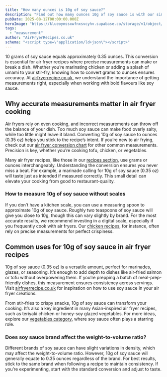 ```yaml
---
title: "How many ounces is 10g of soy sauce?"
description: "Find out how many ounces 10g of soy sauce is with our simple conversion guide. Perfect for air fryer recipes and precise measurements."
pubDate: 2025-08-12T00:00:00.000Z
heroImage: "https://klueoymssxwfnxsvcyhv.supabase.co/storage/v1/object/public/md/how-many-ounces-is-10g-of-soy-sauce-11e2d0d0.webp"
tags:
  - "measurement"
author: "AirFryerRecipes.co.uk"
schema: "<script type=\"application/ld+json\"></script>"
---
```


<p>10 grams of soy sauce equals approximately 0.35 ounces. This conversion is essential for air fryer recipes where precise measurements can make or break a dish. Whether you’re marinating chicken or adding a splash of umami to your stir-fry, knowing how to convert grams to ounces ensures accuracy. At <a href=https://www.airfryerrecipe.co.uk/>airfryerrecipe.co.uk</a>, we understand the importance of getting measurements right, especially when working with bold flavours like soy sauce.</p>

<h2>Why accurate measurements matter in air fryer cooking</h2>  
<p>Air fryers rely on even cooking, and incorrect measurements can throw off the balance of your dish. Too much soy sauce can make food overly salty, while too little might leave it bland. Converting 10g of soy sauce to ounces (0.35 oz) helps you stick to the recipe’s intent. If you’re new to air frying, check out our <a href=https://www.airfryerrecipe.co.uk/air-fryer-conversion-chart>air fryer conversion chart</a> for other common measurements. Precision is key, whether you’re cooking tofu, chicken, or vegetables.</p>  

<p>Many air fryer recipes, like those in our <a href=https://www.airfryerrecipe.co.uk/recipes>recipes section</a>, use grams or ounces interchangeably. Understanding the conversion ensures you never miss a beat. For example, a marinade calling for 10g of soy sauce (0.35 oz) will taste just as intended if measured correctly. This small detail can elevate your cooking from good to restaurant-quality.</p>  

<h3>How to measure 10g of soy sauce without scales</h3>  
<p>If you don’t have a kitchen scale, you can use a measuring spoon to approximate 10g of soy sauce. Roughly two teaspoons of soy sauce will give you close to 10g, though this can vary slightly by brand. For the most accurate results, we recommend investing in a digital scale, especially if you frequently cook with air fryers. Our <a href=https://www.airfryerrecipe.co.uk/recipe-category/chicken>chicken recipes</a>, for instance, often rely on precise measurements for perfect crispiness.</p>  

<h2>Common uses for 10g of soy sauce in air fryer recipes</h2>  
<p>10g of soy sauce (0.35 oz) is a versatile amount, perfect for marinades, glazes, or seasoning. It’s enough to add depth to dishes like air-fried salmon or tofu without overpowering them. If you’re prepping a batch of meal-prep-friendly dishes, this measurement ensures consistency across servings. Visit <a href=https://www.airfryerrecipe.co.uk/>airfryerrecipe.co.uk</a> for inspiration on how to use soy sauce in your air fryer creations.</p>  

<p>From stir-fries to crispy snacks, 10g of soy sauce can transform your cooking. It’s also a key ingredient in many Asian-inspired air fryer recipes, such as teriyaki chicken or honey-soy glazed vegetables. For more ideas, explore our <a href=https://www.airfryerrecipe.co.uk/recipe-category/vegetables>vegetables category</a>, where soy sauce often plays a starring role.</p>  

<h3>Does soy sauce brand affect the weight-to-volume ratio?</h3>  
<p>Different brands of soy sauce can have slight variations in density, which may affect the weight-to-volume ratio. However, 10g of soy sauce will generally equate to 0.35 ounces regardless of the brand. For best results, stick to the same brand when following a recipe to maintain consistency. If you’re experimenting, start with the standard conversion and adjust to taste.</p>